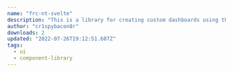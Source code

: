 ```yaml
---
name: "frc-nt-svelte"
description: "This is a library for creating custom dashboards using the modern web framework Svelte."
author: "cr1spybacon8r"
downloads: 2
updated: "2022-07-26T19:12:51.607Z"
tags: 
  - ui
  - component-library
---
```

